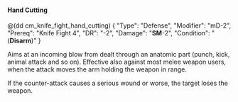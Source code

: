 #### Hand Cutting

@(dd cm_knife_fight_hand_cutting)
{ "Type": "Defense",
	"Modifier": "mD-2",
	"Prereq": "Knife Fight 4",
	"DR": "-2",
	"Damage": "__SM__-2",
	"Condition": "(__Disarm__)"
}

Aims at an incoming blow from dealt through an anatomic part (punch, kick,
animal attack and so on). Effective also against most melee weapon users,
when the attack moves the arm holding the weapon in range.

If the counter-attack causes a serious wound or worse, the target loses the
weapon.
